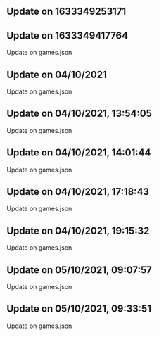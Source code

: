 ## Update on 1633349253171

## Update on 1633349417764

Update on games.json

## Update on 04/10/2021

Update on games.json

## Update on 04/10/2021, 13:54:05

Update on games.json

## Update on 04/10/2021, 14:01:44

Update on games.json

## Update on 04/10/2021, 17:18:43

Update on games.json

## Update on 04/10/2021, 19:15:32

Update on games.json

## Update on 05/10/2021, 09:07:57

Update on games.json

## Update on 05/10/2021, 09:33:51

Update on games.json

